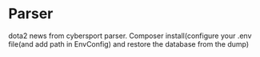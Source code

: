 # Parser
dota2 news from cybersport parser.
Composer install(configure your .env file(and add path in EnvConfig) and restore the database from the dump)
